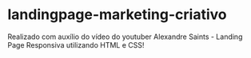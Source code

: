 # landingpage-marketing-criativo
Realizado com auxílio do vídeo do youtuber Alexandre Saints - Landing Page Responsiva utilizando HTML e CSS! 
